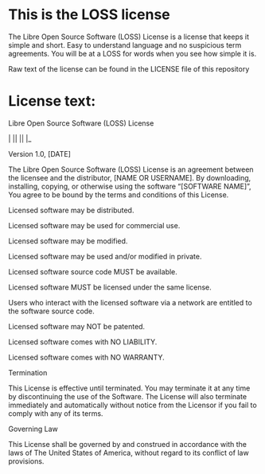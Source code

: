 # This is the LOSS license

The Libre Open Source Software (LOSS) License is a license that keeps it simple and short. Easy to understand language and no suspicious term agreements. You will be at a LOSS for words when you see how simple it is.

Raw text of the license can be found in the LICENSE file of this repository

# License text:

Libre Open Source Software (LOSS) License 

| || 
|| |_

Version 1.0, [DATE]

The Libre Open Source Software (LOSS) License is an agreement between the licensee and the distributor, [NAME OR USERNAME]. By downloading, installing, copying, or otherwise using the software “[SOFTWARE NAME]”, You agree to be bound by the terms and conditions of this License.

Licensed software may be distributed.

Licensed software may be used for commercial use.

Licensed software may be modified.

Licensed software may be used and/or modified in private.

Licensed software source code MUST be available.

Licensed software MUST be licensed under the same license.

Users who interact with the licensed software via a network are entitled to the software source code.

Licensed software may NOT be patented.

Licensed software comes with NO LIABILITY.

Licensed software comes with NO WARRANTY.

Termination

This License is effective until terminated. You may terminate it at any time by discontinuing the use of the Software. The License will also terminate immediately and automatically without notice from the Licensor if you fail to comply with any of its terms.

Governing Law

This License shall be governed by and construed in accordance with the laws of The United States of America, without regard to its conflict of law provisions.



